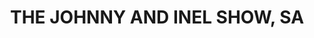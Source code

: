 ---
title: "THE JOHNNY AND INEL SHOW, SA"
layout: none
level:  "Princess Productions"
bottom:  "2012 Television"
symbol: "tv/bbc.png"
uniquecolour: "(0,0,0,1)"
categories: tv
---
